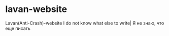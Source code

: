 # lavan-website
Lavan(Anti-Crash)-website
I do not know what else to write| Я не знаю, что еще писать
